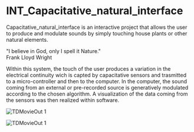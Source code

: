# INT_Capacitative_natural_interface
Capacitative_natural_interface is an interactive project that allows the user to produce and modulate sounds by simply touching house plants or other natural elements.

"I believe in God, only I spell it Nature." <br/>
Frank Lloyd Wright

Within this system, the touch of the user produces a variation in the electrical continuity wich is capted by capacitative sensors and trasmitted to a micro-controller and then to the computer. In the computer, the sound coming from an external or pre-recorded source is generatively modulated according to the chosen algorithm. A visualization of the data coming from the sensors was then realized within software.
<br/>

![TDMovieOut 1](https://user-images.githubusercontent.com/82780678/194762062-93ff99da-c29c-4cc8-a923-c941b3bfd604.png)


![TDMovieOut 1](https://user-images.githubusercontent.com/82780678/194761917-878c311b-f86f-4da5-95a9-ac8995b5bfde.gif)
